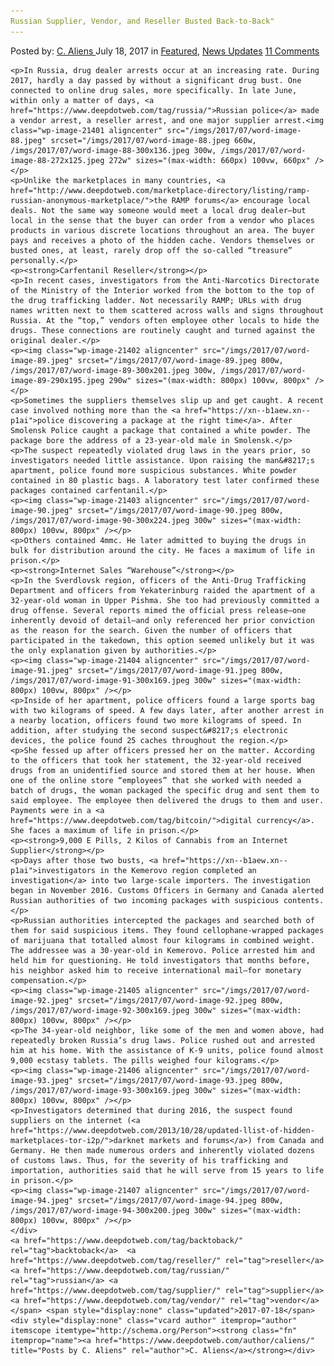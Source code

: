 ```yaml
---
Russian Supplier, Vendor, and Reseller Busted Back-to-Back"
---
```

<article class="post-listing post-21396 post type-post status-publish format-standard has-post-thumbnail hentry  tag-backtoback tag-busted tag-reseller tag-russian tag-supplier tag-vendor">
    <div class="post-inner">
        <span>Posted by: <a href="https://www.deepdotweb.com/author/caliens/" title="">C. Aliens </a></span>
    <span>July 18, 2017</span>
    <span>in <a href="https://www.deepdotweb.com/category/deepdot-news/" rel="category tag">Featured</a>, <a href="https://www.deepdotweb.com/category/news-updates/" rel="category tag">News Updates</a></span>
    <span><a href="https://www.deepdotweb.com/2017/07/18/russian-supplier-vendor-reseller-busted-back-back/#comments">11 Comments</a></span>
    </p>
    <div class="clear"></div>
    
    <p>In Russia, drug dealer arrests occur at an increasing rate. During 2017, hardly a day passed by without a significant drug bust. One connected to online drug sales, more specifically. In late June, within only a matter of days, <a href="https://www.deepdotweb.com/tag/russia/">Russian police</a> made a vendor arrest, a reseller arrest, and one major supplier arrest.<img class="wp-image-21401 aligncenter" src="/imgs/2017/07/word-image-88.jpeg" srcset="/imgs/2017/07/word-image-88.jpeg 660w, /imgs/2017/07/word-image-88-300x136.jpeg 300w, /imgs/2017/07/word-image-88-272x125.jpeg 272w" sizes="(max-width: 660px) 100vw, 660px" /></p>
    <p>Unlike the marketplaces in many countries, <a href="http://www.deepdotweb.com/marketplace-directory/listing/ramp-russian-anonymous-marketplace/">the RAMP forums</a> encourage local deals. Not the same way someone would meet a local drug dealer—but local in the sense that the buyer can order from a vendor who places products in various discrete locations throughout an area. The buyer pays and receives a photo of the hidden cache. Vendors themselves or busted ones, at least, rarely drop off the so-called “treasure” personally.</p>
    <p><strong>Carfentanil Reseller</strong></p>
    <p>In recent cases, investigators from the Anti-Narcotics Directorate of the Ministry of the Interior worked from the bottom to the top of the drug trafficking ladder. Not necessarily RAMP; URLs with drug names written next to them scattered across walls and signs throughout Russia. At the “top,” vendors often employee other locals to hide the drugs. These connections are routinely caught and turned against the original dealer.</p>
    <p><img class="wp-image-21402 aligncenter" src="/imgs/2017/07/word-image-89.jpeg" srcset="/imgs/2017/07/word-image-89.jpeg 800w, /imgs/2017/07/word-image-89-300x201.jpeg 300w, /imgs/2017/07/word-image-89-290x195.jpeg 290w" sizes="(max-width: 800px) 100vw, 800px" /></p>
    <p>Sometimes the suppliers themselves slip up and get caught. A recent case involved nothing more than the <a href="https://xn--b1aew.xn--p1ai">police discovering a package at the right time</a>. After Smolensk Police caught a package that contained a white powder. The package bore the address of a 23-year-old male in Smolensk.</p>
    <p>The suspect repeatedly violated drug laws in the years prior, so investigators needed little assistance. Upon raising the man&#8217;s apartment, police found more suspicious substances. White powder contained in 80 plastic bags. A laboratory test later confirmed these packages contained carfentanil.</p>
    <p><img class="wp-image-21403 aligncenter" src="/imgs/2017/07/word-image-90.jpeg" srcset="/imgs/2017/07/word-image-90.jpeg 800w, /imgs/2017/07/word-image-90-300x224.jpeg 300w" sizes="(max-width: 800px) 100vw, 800px" /></p>
    <p>Others contained 4mmc. He later admitted to buying the drugs in bulk for distribution around the city. He faces a maximum of life in prison.</p>
    <p><strong>Internet Sales “Warehouse”</strong></p>
    <p>In the Sverdlovsk region, officers of the Anti-Drug Trafficking Department and officers from Yekaterinburg raided the apartment of a 32-year-old woman in Upper Pishma. She too had previously committed a drug offense. Several reports mimed the official press release—one inherently devoid of detail—and only referenced her prior conviction as the reason for the search. Given the number of officers that participated in the takedown, this option seemed unlikely but it was the only explanation given by authorities.</p>
    <p><img class="wp-image-21404 aligncenter" src="/imgs/2017/07/word-image-91.jpeg" srcset="/imgs/2017/07/word-image-91.jpeg 800w, /imgs/2017/07/word-image-91-300x169.jpeg 300w" sizes="(max-width: 800px) 100vw, 800px" /></p>
    <p>Inside of her apartment, police officers found a large sports bag with two kilograms of speed. A few days later, after another arrest in a nearby location, officers found two more kilograms of speed. In addition, after studying the second suspect&#8217;s electronic devices, the police found 25 caches throughout the region.</p>
    <p>She fessed up after officers pressed her on the matter. According to the officers that took her statement, the 32-year-old received drugs from an unidentified source and stored them at her house. When one of the online store “employees” that she worked with needed a batch of drugs, the woman packaged the specific drug and sent them to said employee. The employee then delivered the drugs to them and user. Payments were in a <a href="https://www.deepdotweb.com/tag/bitcoin/">digital currency</a>. She faces a maximum of life in prison.</p>
    <p><strong>9,000 E Pills, 2 Kilos of Cannabis from an Internet Supplier</strong></p>
    <p>Days after those two busts, <a href="https://xn--b1aew.xn--p1ai">investigators in the Kemerovo region completed an investigation</a> into two large-scale importers. The investigation began in November 2016. Customs Officers in Germany and Canada alerted Russian authorities of two incoming packages with suspicious contents.</p>
    <p>Russian authorities intercepted the packages and searched both of them for said suspicious items. They found cellophane-wrapped packages of marijuana that totalled almost four kilograms in combined weight. The addressee was a 30-year-old in Kemerovo. Police arrested him and held him for questioning. He told investigators that months before, his neighbor asked him to receive international mail—for monetary compensation.</p>
    <p><img class="wp-image-21405 aligncenter" src="/imgs/2017/07/word-image-92.jpeg" srcset="/imgs/2017/07/word-image-92.jpeg 800w, /imgs/2017/07/word-image-92-300x169.jpeg 300w" sizes="(max-width: 800px) 100vw, 800px" /></p>
    <p>The 34-year-old neighbor, like some of the men and women above, had repeatedly broken Russia’s drug laws. Police rushed out and arrested him at his home. With the assistance of K-9 units, police found almost 9,000 ecstasy tablets. The pills weighed four kilograms.</p>
    <p><img class="wp-image-21406 aligncenter" src="/imgs/2017/07/word-image-93.jpeg" srcset="/imgs/2017/07/word-image-93.jpeg 800w, /imgs/2017/07/word-image-93-300x169.jpeg 300w" sizes="(max-width: 800px) 100vw, 800px" /></p>
    <p>Investigators determined that during 2016, the suspect found suppliers on the internet (<a href="https://www.deepdotweb.com/2013/10/28/updated-llist-of-hidden-marketplaces-tor-i2p/">darknet markets and forums</a>) from Canada and Germany. He then made numerous orders and inherently violated dozens of customs laws. Thus, for the severity of his trafficking and importation, authorities said that he will serve from 15 years to life in prison.</p>
    <p><img class="wp-image-21407 aligncenter" src="/imgs/2017/07/word-image-94.jpeg" srcset="/imgs/2017/07/word-image-94.jpeg 800w, /imgs/2017/07/word-image-94-300x200.jpeg 300w" sizes="(max-width: 800px) 100vw, 800px" /></p>
    </div>
    <a href="https://www.deepdotweb.com/tag/backtoback/" rel="tag">backtoback</a>  <a href="https://www.deepdotweb.com/tag/reseller/" rel="tag">reseller</a> <a href="https://www.deepdotweb.com/tag/russian/" rel="tag">russian</a> <a href="https://www.deepdotweb.com/tag/supplier/" rel="tag">supplier</a> <a href="https://www.deepdotweb.com/tag/vendor/" rel="tag">vendor</a></span> <span style="display:none" class="updated">2017-07-18</span>
    <div style="display:none" class="vcard author" itemprop="author" itemscope itemtype="http://schema.org/Person"><strong class="fn" itemprop="name"><a href="https://www.deepdotweb.com/author/caliens/" title="Posts by C. Aliens" rel="author">C. Aliens</a></strong></div>
    
